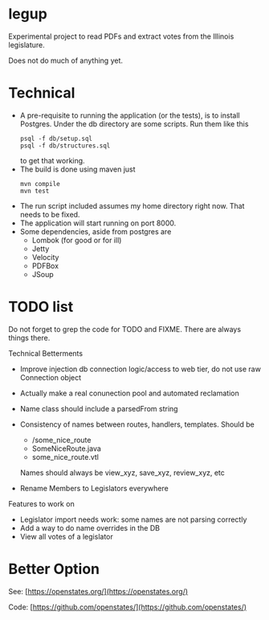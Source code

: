 # legup

Experimental project to read PDFs and extract votes from the Illinois legislature.

Does not do much of anything yet.

# Technical

* A pre-requisite to running the application (or the tests), is to install Postgres.
  Under the db directory are some scripts. Run them like this
    ````
    psql -f db/setup.sql
    psql -f db/structures.sql
    ````
    to get that working.
* The build is done using maven just
   ```` 
   mvn compile
   mvn test
   ````   
* The run script included assumes my home directory right now. That needs to be fixed.
* The application will start running on port 8000.
* Some dependencies, aside from postgres are
  * Lombok (for good or for ill)
  * Jetty
  * Velocity
  * PDFBox
  * JSoup    

# TODO list

Do not forget to grep the code for TODO and FIXME. There are always things there.

Technical Betterments

* Improve injection db connection logic/access to web tier, do not use raw Connection object
* Actually make a real conunection pool and automated reclamation
* Name class should include a parsedFrom string
* Consistency of names between routes, handlers, templates. Should be
  * /some_nice_route
  * SomeNiceRoute.java
  * some_nice_route.vtl
  
  Names should always be view_xyz, save_xyz, review_xyz, etc
* Rename Members to Legislators everywhere

Features to work on

* Legislator import needs work: some names are not parsing correctly
* Add a way to do name overrides in the DB
* View all votes of a legislator

# Better Option

See: [https://openstates.org/](https://openstates.org/)

Code: [https://github.com/openstates/](https://github.com/openstates/)
